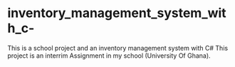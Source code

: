 # inventory_management_system_with_c-
This is a school project and an inventory management system with C#
This project is an interrim Assignment in my school (University Of Ghana).

